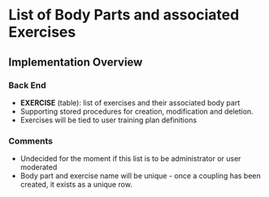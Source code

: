 # List of Body Parts and associated Exercises

## Implementation Overview
### Back End
- **EXERCISE** (table): list of exercises and their associated body part
- Supporting stored procedures for creation, modification and deletion.
- Exercises will be tied to user training plan definitions

### Comments
- Undecided for the moment if this list is to be administrator or user moderated
- Body part and exercise name will be unique - once a coupling has been created, it exists as a unique row.
